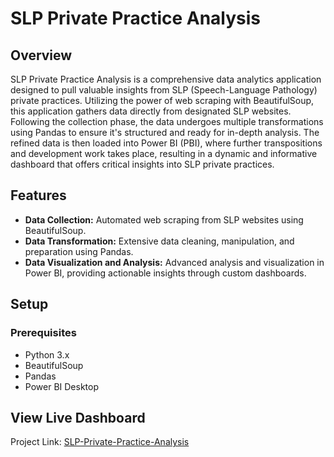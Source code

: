 # SLP Private Practice Analysis

## Overview
SLP Private Practice Analysis is a comprehensive data analytics application designed to pull valuable insights from SLP (Speech-Language Pathology) private practices. Utilizing the power of web scraping with BeautifulSoup, this application gathers data directly from designated SLP websites. Following the collection phase, the data undergoes multiple transformations using Pandas to ensure it's structured and ready for in-depth analysis. The refined data is then loaded into Power BI (PBI), where further transpositions and development work takes place, resulting in a dynamic and informative dashboard that offers critical insights into SLP private practices.

## Features
- **Data Collection:** Automated web scraping from SLP websites using BeautifulSoup.
- **Data Transformation:** Extensive data cleaning, manipulation, and preparation using Pandas.
- **Data Visualization and Analysis:** Advanced analysis and visualization in Power BI, providing actionable insights through custom dashboards.

## Setup

### Prerequisites
- Python 3.x
- BeautifulSoup
- Pandas
- Power BI Desktop

## View Live Dashboard

Project Link: 
[SLP-Private-Practice-Analysis](https://app.powerbi.com/view?r=eyJrIjoiOGVlMDExZTAtMGY4MS00YTY0LTk1YWQtMzA5ZWQ2MWZmNjkwIiwidCI6IjdhOGYyNjJiLWU2ZTMtNGRmYi05ZmY3LWMyZDkxYmQyOWEzMiJ9)



